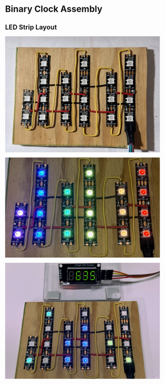 # Binary Clock Assembly

## LED Strip Layout

![](./binary-clock.jpg)

![](binary-clock-columns.jpg)

![](./binary-clock-with-time.jpg)